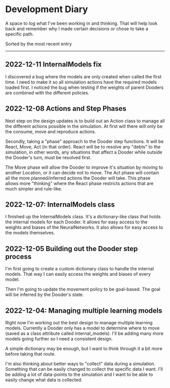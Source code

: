 # Development Diary

A space to log what I've been working in and thinking. That will help look back and remember why I made certain decisions or chose to take a specific path.

Sorted by the most recent entry

---

## 2022-12-11 InternalModels fix

I discovered a bug where the models are only created when called the first time. I need to make it so all simulation actions have the required models loaded first. I noticed the bug when testing if the weights of parent Dooders are combined with the different policies.

## 2022-12-08 Actions and Step Phases

Next step on the design updates is to build out an Action class to manage all the different actions possible in the simulation. At first will there will only be the consume, move and reproduce actions.

Secondly, taking a "phase" approach to the Dooder step functions. It will be React, Move, Act (in that order). React will be to resolve any "debts" to the simulation, in other words, any situations that affect a Dooder while outside the Dooder's turn, must be resolved first.

The Move phase will allow the Dooder to improve it's situation by moving to another Location, or it can decide not to move. The Act phase will contain all the more planned/inferred actions the Dooder will take. This phase allows more "thinking" where the React phase restricts actions that are much simpler and rule-like.  

## 2022-12-07: InternalModels class

I finished up the InternalModels class. It's a dictionary-like class that holds the internal models for each Dooder. It allows for easy access to the weights and biases of the NeuralNetworks. It also allows for easy access to the models themselves.  

## 2022-12-05 Building out the Dooder step process

I'm first going to create a custom dictionary class to handle the internal models. That way I can easily access the weights and biases of every model.  

Then I'm going to update the movement policy to be goal-based. The goal will be inferred by the Dooder's state.  

## 2022-12-04: Managing multiple learning models

Right now I'm working out the best design to manage multiple learning models. Currently a Dooder only has a model to determine where to move (saved as a class attribute called internal_models). I'll be adding many more models going further so I need a consistent design.  

A simple dictionary may be enough, but I want to think through it a bit more before taking that route.

I'm also thinking about better ways to "collect" data during a simulation. Something that can be easily changed to collect the specific data I want. I'll be adding a lot of data-points to the simulation and I want to be able to easily change what data is collected.  
